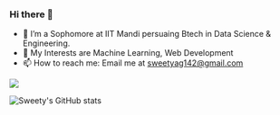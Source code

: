 ### Hi there 👋

- 🔭 I’m a Sophomore at IIT Mandi persuaing Btech in Data Science & Engineering.
- 🌱 My Interests are Machine Learning, Web Development 
- 📫 How to reach me: Email me at sweetyag142@gmail.com


![](https://komarev.com/ghpvc/?username=batman14-s)


![Sweety's GitHub stats](https://github-readme-stats.vercel.app/api?username=batman14-s&theme=tokyonight&show_icons=true&count_private=true)


